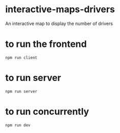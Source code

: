 # interactive-maps-drivers
An interactive map to display the number of drivers

# to run the frontend
`npm run client`

# to run server
`npm run server`

# to run concurrently
`npm run dev`
